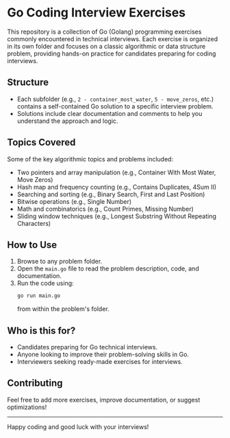 # Go Coding Interview Exercises

This repository is a collection of Go (Golang) programming exercises commonly encountered in technical interviews. Each exercise is organized in its own folder and focuses on a classic algorithmic or data structure problem, providing hands-on practice for candidates preparing for coding interviews.

## Structure
- Each subfolder (e.g., `2 - container_most_water`, `5 - move_zeros`, etc.) contains a self-contained Go solution to a specific interview problem.
- Solutions include clear documentation and comments to help you understand the approach and logic.

## Topics Covered
Some of the key algorithmic topics and problems included:
- Two pointers and array manipulation (e.g., Container With Most Water, Move Zeros)
- Hash map and frequency counting (e.g., Contains Duplicates, 4Sum II)
- Searching and sorting (e.g., Binary Search, First and Last Position)
- Bitwise operations (e.g., Single Number)
- Math and combinatorics (e.g., Count Primes, Missing Number)
- Sliding window techniques (e.g., Longest Substring Without Repeating Characters)

## How to Use
1. Browse to any problem folder.
2. Open the `main.go` file to read the problem description, code, and documentation.
3. Run the code using:
   ```sh
   go run main.go
   ```
   from within the problem's folder.

## Who is this for?
- Candidates preparing for Go technical interviews.
- Anyone looking to improve their problem-solving skills in Go.
- Interviewers seeking ready-made exercises for interviews.

## Contributing
Feel free to add more exercises, improve documentation, or suggest optimizations!

---

Happy coding and good luck with your interviews!
